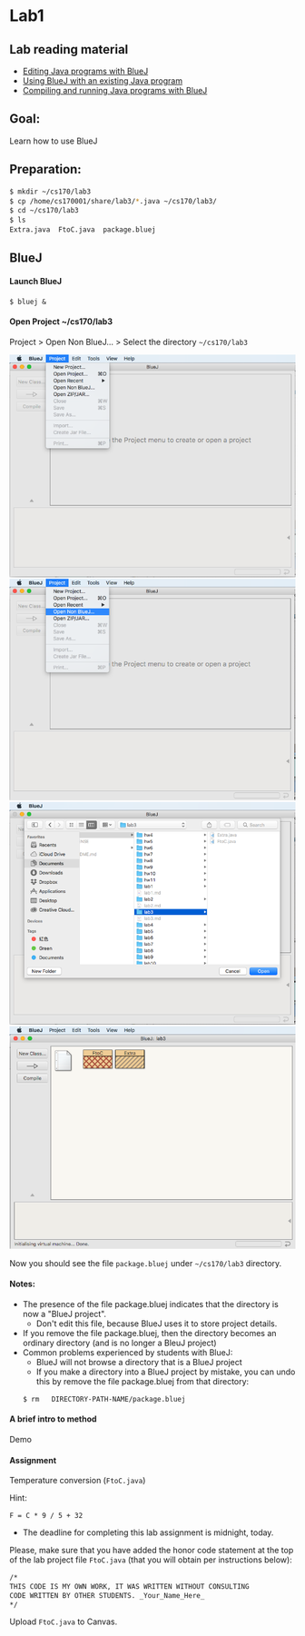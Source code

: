 # Lab1 

## Lab reading material
- [Editing Java programs with BlueJ](http://www.mathcs.emory.edu/~cheung/Courses/170/Syllabus/02/BlueJ/BlueJ.html)
- [Using BlueJ with an existing Java program](http://www.mathcs.emory.edu/~cheung/Courses/170/Syllabus/02/BlueJ/BlueJ1a.html)
- [Compiling and running Java programs with BlueJ](http://www.mathcs.emory.edu/~cheung/Courses/170/Syllabus/02/BlueJ/BlueJ2.html)

## Goal:

Learn how to use BlueJ 

## Preparation:

```sh
$ mkdir ~/cs170/lab3
$ cp /home/cs170001/share/lab3/*.java ~/cs170/lab3/
$ cd ~/cs170/lab3
$ ls
Extra.java  FtoC.java  package.bluej
```

## BlueJ

#### Launch BlueJ

```
$ bluej &
```

#### Open Project ~/cs170/lab3

Project > Open Non BlueJ... > Select the directory `~/cs170/lab3` 

![step 01](lab3/01.png "BlueJ Project")
![step 02](lab3/02.png "BlueJ Project")
![step 03](lab3/03.png "BlueJ Project")
![step 04](lab3/04.png "BlueJ Project")

Now you should see the file `package.bluej` under `~/cs170/lab3` directory. 

#### Notes:

- The presence of the file package.bluej indicates that the directory is now a "BlueJ project".
  - Don't edit this file, because BlueJ uses it to store project details.
- If you remove the file package.bluej, then the directory becomes an ordinary directory (and is no longer a BleuJ project)
- Common problems experienced by students with BlueJ:
  - BlueJ will not browse a directory that is a BlueJ project
  - If you make a directory into a BlueJ project by mistake, you can undo this by remove the file package.bluej from that directory: 
  ```
  $ rm   DIRECTORY-PATH-NAME/package.bluej
  ```

#### A brief intro to method

Demo

#### Assignment

Temperature conversion (`FtoC.java`)

Hint: 

```
F = C * 9 / 5 + 32
```

- The deadline for completing this lab assignment is midnight, today.

Please, make sure that you have added the honor code statement at the top of the lab project file `FtoC.java` (that you will obtain per instructions below):

```
/*
THIS CODE IS MY OWN WORK, IT WAS WRITTEN WITHOUT CONSULTING     
CODE WRITTEN BY OTHER STUDENTS. _Your_Name_Here_
*/
```

Upload `FtoC.java` to Canvas.